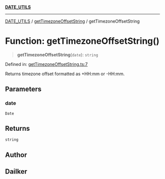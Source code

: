 [**DATE_UTILS**](../../README.md)

***

[DATE_UTILS](../../README.md) / [getTimezoneOffsetString](../README.md) / getTimezoneOffsetString

# Function: getTimezoneOffsetString()

> **getTimezoneOffsetString**(`date`): `string`

Defined in: [getTimezoneOffsetString.ts:7](https://github.com/dailker/everyutil/blob/fd8deae3f27d2b0976fe42f2cb71703c8c83364b/src/date/getTimezoneOffsetString.ts#L7)

Returns timezone offset formatted as +HH:mm or -HH:mm.

## Parameters

### date

`Date`

## Returns

`string`

## Author

## Dailker

